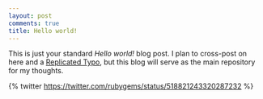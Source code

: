 ```yaml
---
layout: post
comments: true
title: Hello world!
---
```


This is just your standard *Hello world!* blog post. I plan to cross-post on here and a [Replicated Typo](http://www.replicatedtypo.com), but this blog will serve as the main repository for my thoughts. 

{% twitter https://twitter.com/rubygems/status/518821243320287232 %}

